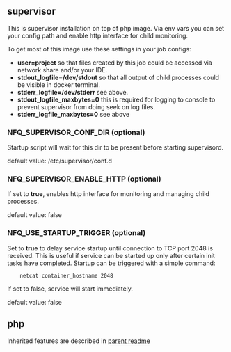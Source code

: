 
## supervisor

This is supervisor installation on top of php image. Via env vars you
can set your config path and enable http interface for child monitoring.

To get most of this image use these settings in your job configs:
* __user=project__ so that files created by this job could be accessed via
  network share and/or your IDE.
* __stdout_logfile=/dev/stdout__ so that all output of child processes could
  be visible in docker terminal.
* __stderr_logfile=/dev/stderr__ see above.
* __stdout_logfile_maxbytes=0__ this is required for logging to console to
  prevent supervisor from doing seek on log files.
* __stderr_logfile_maxbytes=0__ see above


### NFQ_SUPERVISOR_CONF_DIR (optional)

Startup script will wait for this dir to be present before starting
supervisord.

default value: /etc/supervisor/conf.d


### NFQ_SUPERVISOR_ENABLE_HTTP (optional)

If set to __true__, enables http interface for monitoring and managing child
processes.

default value: false


### NFQ_USE_STARTUP_TRIGGER (optional)

Set to __true__ to delay service startup until connection to TCP port 2048 is
received. This is useful if service can be started up only after certain init
tasks have completed. Startup can be triggered with a simple command:
```
    netcat container_hostname 2048
```
If set to false, service will start immediately.

default value: false


## php

Inherited features are described in [parent readme](../php80-cli/README.md)


